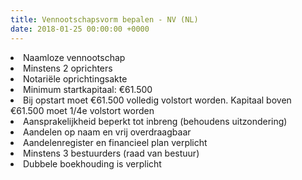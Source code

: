 ```yaml
---
title: Vennootschapsvorm bepalen - NV (NL)
date: 2018-01-25 00:00:00 +0000
---
```

<li>Naamloze vennootschap</li>

<li>Minstens 2 oprichters</li>

<li> Notariële oprichtingsakte</li>

<li>Minimum startkapitaal: €61.500</li>

<li>Bij opstart moet €61.500 volledig volstort worden. Kapitaal boven €61.500 moet 1/4e volstort worden</li>

<li>Aansprakelijkheid beperkt tot inbreng (behoudens uitzondering)</li>

<li>Aandelen op naam en vrij overdraagbaar</li>

<li>Aandelenregister en financieel plan verplicht</li>

<li>Minstens 3 bestuurders (raad van bestuur)</li>

<li>Dubbele boekhouding is verplicht</li>